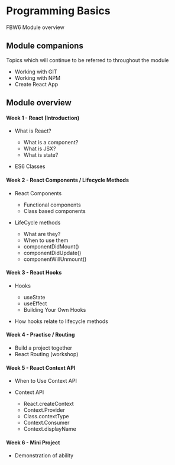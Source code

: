 # Programming Basics

FBW6 Module overview

## Module companions

Topics which will continue to be referred to throughout the module

- Working with GIT
- Working with NPM
- Create React App

## Module overview

#### Week 1 - React (Introduction)

+ What is React?
    - What is a component?
    - What is JSX?
    - What is state?
    
+ ES6 Classes

#### Week 2 - React Components / Lifecycle Methods

+ React Components
    - Functional components
    - Class based components

+ LifeCycle methods
    - What are they?
    - When to use them
    - componentDidMount()
    - componentDidUpdate()
    - componentWillUnmount()

#### Week 3 - React Hooks

+ Hooks
    - useState
    - useEffect
    - Building Your Own Hooks
    
+ How hooks relate to lifecycle methods

#### Week 4 -  Practise / Routing

+ Build a project together
+ React Routing (workshop)

#### Week 5 - React Context API

+ When to Use Context API

+ Context API
    - React.createContext
    - Context.Provider
    - Class.contextType
    - Context.Consumer
    - Context.displayName

#### Week 6 - Mini Project

+ Demonstration of ability